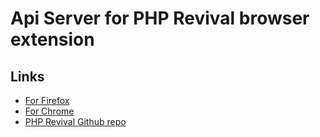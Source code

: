 # Api Server for PHP Revival browser extension

## Links

- [For Firefox](https://addons.mozilla.org/en-US/firefox/addon/php-revival)
- [For Chrome](https://chrome.google.com/webstore/detail/php-revival/fceclmihdanbepiogjoeiolnpkalcjpe)
- [PHP Revival Github repo](https://github.com/SerhiiCho/php-revival)